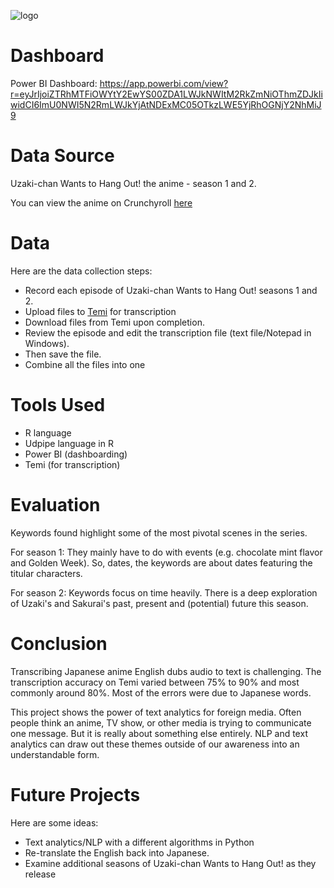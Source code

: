 
![logo](https://github.com/rakimreid/Uzaki-Chan-Text-Analytics/assets/23224784/4f76c8b7-3694-41aa-ad25-7e9207d84d7d)



# Dashboard

Power BI Dashboard: https://app.powerbi.com/view?r=eyJrIjoiZTRhMTFiOWYtY2EwYS00ZDA1LWJkNWItM2RkZmNiOThmZDJkIiwidCI6ImU0NWI5N2RmLWJkYjAtNDExMC05OTkzLWE5YjRhOGNjY2NhMiJ9

# Data Source

Uzaki-chan Wants to Hang Out! the anime - season 1 and 2.

You can view the anime on Crunchyroll <a href= "https://www.crunchyroll.com/series/GNVHKN7KZ/uzaki-chan-wants-to-hang-out">here</a> 


# Data

Here are the data collection steps: 

* Record each episode of Uzaki-chan Wants to Hang Out! seasons 1 and 2. 
* Upload files to <a href = "http://www.temi.com">Temi</a> for transcription
* Download files from Temi upon completion. 
* Review the episode and edit the transcription file (text file/Notepad in Windows). 
* Then save the file.   
* Combine all the files into one


# Tools Used

* R language
* Udpipe language in R
* Power BI (dashboarding)
* Temi (for transcription)


# Evaluation 

Keywords found highlight some of the most pivotal scenes in the series. 

For season 1: They mainly have to do with events 
(e.g. chocolate mint flavor and Golden Week). So, dates, the keywords are about dates featuring the titular characters. 

For season 2: Keywords focus on time heavily. There is a deep exploration of Uzaki's and Sakurai's past, present and (potential) future this season. 


# Conclusion

Transcribing Japanese anime English dubs audio to text is challenging. The transcription accuracy on Temi varied between 75% to 90% and most commonly around 80%. Most of the errors were due to Japanese words. 

This project shows the power of text analytics for foreign media. Often people think an anime, TV show, or other media is trying to communicate one message. But it is really about something else entirely. NLP and text analytics can draw out these themes outside of our awareness into an understandable form. 


# Future Projects

Here are some ideas: 

* Text analytics/NLP with a different algorithms in Python
* Re-translate the English back into Japanese.
* Examine additional seasons of Uzaki-chan Wants to Hang Out! as they release


